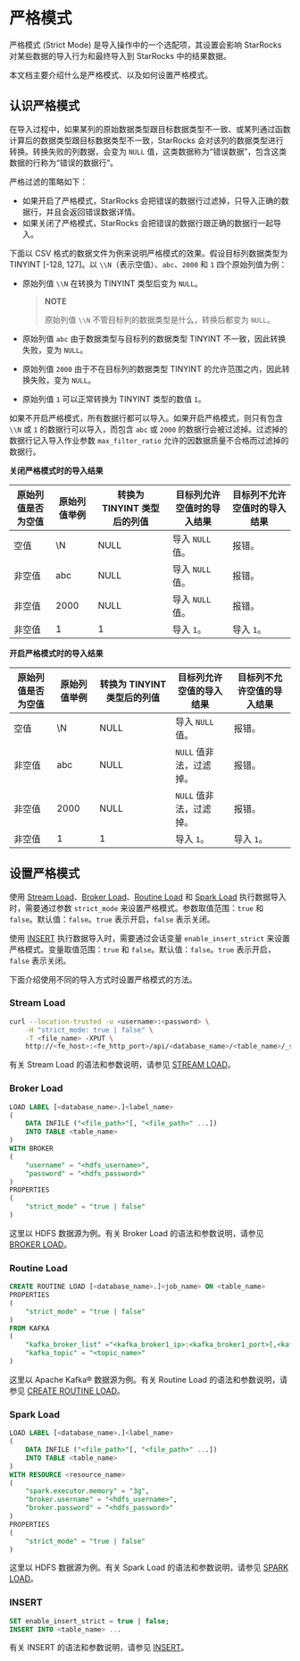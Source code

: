 # 严格模式

严格模式 (Strict Mode) 是导入操作中的一个选配项，其设置会影响 StarRocks 对某些数据的导入行为和最终导入到 StarRocks 中的结果数据。

本文档主要介绍什么是严格模式、以及如何设置严格模式。

## 认识严格模式

在导入过程中，如果某列的原始数据类型跟目标数据类型不一致、或某列通过函数计算后的数据类型跟目标数据类型不一致，StarRocks 会对该列的数据类型进行转换。转换失败的列数据，会变为 `NULL` 值，这类数据称为“错误数据”，包含这类数据的行称为“错误的数据行”。

严格过滤的策略如下：

- 如果开启了严格模式，StarRocks 会把错误的数据行过滤掉，只导入正确的数据行，并且会返回错误数据详情。
- 如果关闭了严格模式，StarRocks 会把错误的数据行跟正确的数据行一起导入。

下面以 CSV 格式的数据文件为例来说明严格模式的效果。假设目标列数据类型为 TINYINT [-128, 127]。以 `\\N`（表示空值）、`abc`、`2000` 和 `1` 四个原始列值为例：

- 原始列值 `\\N` 在转换为 TINYINT 类型后变为 `NULL`。

  > **NOTE**
  >
  > 原始列值 `\\N` 不管目标列的数据类型是什么，转换后都变为 `NULL`。

- 原始列值 `abc` 由于数据类型与目标列的数据类型 TINYINT 不一致，因此转换失败，变为 `NULL`。

- 原始列值 `2000` 由于不在目标列的数据类型 TINYINT 的允许范围之内，因此转换失败，变为 `NULL`。

- 原始列值 `1` 可以正常转换为 TINYINT 类型的数值 `1`。

如果不开启严格模式，所有数据行都可以导入。如果开启严格模式，则只有包含 `\\N` 或 `1` 的数据行可以导入，而包含 `abc` 或 `2000` 的数据行会被过滤掉。过滤掉的数据行记入导入作业参数 `max_filter_ratio` 允许的因数据质量不合格而过滤掉的数据行。

**关闭严格模式时的导入结果**

| 原始列值是否为空值 | 原始列值举例 | 转换为 TINYINT 类型后的列值 | 目标列允许空值时的导入结果 | 目标列不允许空值时的导入结果 |
| ------------------ | ------------ | --------------------------- | -------------------------- | ---------------------------- |
| 空值               | \\N           | NULL                        | 导入 `NULL` 值。           | 报错。                       |
| 非空值             | abc          | NULL                        | 导入 `NULL` 值。           | 报错。                       |
| 非空值             | 2000         | NULL                        | 导入 `NULL` 值。           | 报错。                       |
| 非空值             | 1            | 1                           | 导入 `1`。                 | 导入 `1`。                   |

**开启严格模式时的导入结果**

| 原始列值是否为空值 | 原始列值举例 | 转换为 TINYINT 类型后的列值 | 目标列允许空值的导入结果 | 目标列不允许空值的导入结果 |
| ------------------ | ------------ | --------------------------- | ------------------------ | -------------------------- |
| 空值               | \\N           | NULL                        | 导入 `NULL` 值。         | 报错。                     |
| 非空值             | abc          | NULL                        | `NULL` 值非法，过滤掉。  | 报错。                     |
| 非空值             | 2000         | NULL                        | `NULL` 值非法，过滤掉。  | 报错。                     |
| 非空值             | 1            | 1                           | 导入 `1`。               | 导入 `1`。                 |

## 设置严格模式

使用 [Stream Load](../../loading/StreamLoad.md)、[Broker Load](../../loading/BrokerLoad.md)、[Routine Load](../../loading/RoutineLoad.md) 和 [Spark Load](../../loading/SparkLoad.md) 执行数据导入时，需要通过参数 `strict_mode` 来设置严格模式。参数取值范围：`true` 和 `false`。默认值：`false`。`true` 表示开启，`false` 表示关闭。

使用 [INSERT](../../loading/InsertInto.md) 执行数据导入时，需要通过会话变量 `enable_insert_strict` 来设置严格模式。变量取值范围：`true` 和 `false`。默认值：`false`。`true` 表示开启，`false` 表示关闭。

下面介绍使用不同的导入方式时设置严格模式的方法。

### Stream Load

```Bash
curl --location-trusted -u <username>:<password> \
    -H "strict_mode: true | false" \
    -T <file_name> -XPUT \
    http://<fe_host>:<fe_http_port>/api/<database_name>/<table_name>/_stream_load
```

有关 Stream Load 的语法和参数说明，请参见 [STREAM LOAD](../../sql-reference/sql-statements/data-manipulation/STREAM%20LOAD.md)。

### Broker Load

```SQL
LOAD LABEL [<database_name>.]<label_name>
(
    DATA INFILE ("<file_path>"[, "<file_path>" ...])
    INTO TABLE <table_name>
)
WITH BROKER
(
    "username" = "<hdfs_username>",
    "password" = "<hdfs_password>"
)
PROPERTIES
(
    "strict_mode" = "true | false"
)
```

这里以 HDFS 数据源为例。有关 Broker Load 的语法和参数说明，请参见 [BROKER LOAD](../../sql-reference/sql-statements/data-manipulation/BROKER%20LOAD.md)。

### Routine Load

```SQL
CREATE ROUTINE LOAD [<database_name>.]<job_name> ON <table_name>
PROPERTIES
(
    "strict_mode" = "true | false"
) 
FROM KAFKA
(
    "kafka_broker_list" ="<kafka_broker1_ip>:<kafka_broker1_port>[,<kafka_broker2_ip>:<kafka_broker2_port>...]",
    "kafka_topic" = "<topic_name>"
)
```

这里以 Apache Kafka® 数据源为例。有关 Routine Load 的语法和参数说明，请参见 [CREATE ROUTINE LOAD](../../sql-reference/sql-statements/data-manipulation/CREATE%20ROUTINE%20LOAD.md)。

### Spark Load

```SQL
LOAD LABEL [<database_name>.]<label_name>
(
    DATA INFILE ("<file_path>"[, "<file_path>" ...])
    INTO TABLE <table_name>
)
WITH RESOURCE <resource_name>
(
    "spark.executor.memory" = "3g",
    "broker.username" = "<hdfs_username>",
    "broker.password" = "<hdfs_password>"
)
PROPERTIES
(
    "strict_mode" = "true | false"   
)
```

这里以 HDFS 数据源为例。有关 Spark Load 的语法和参数说明，请参见 [SPARK LOAD](../../sql-reference/sql-statements/data-manipulation/SPARK%20LOAD.md)。

### INSERT

```SQL
SET enable_insert_strict = true | false;
INSERT INTO <table_name> ...
```

有关 INSERT 的语法和参数说明，请参见 [INSERT](../../sql-reference/sql-statements/data-manipulation/insert.md)。
